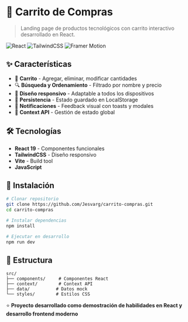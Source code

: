 # 🛒 Carrito de Compras

> Landing page de productos tecnológicos con carrito interactivo desarrollado en React.

![React](https://img.shields.io/badge/React-19.1.0-61DAFB?logo=react&logoColor=white)
![TailwindCSS](https://img.shields.io/badge/TailwindCSS-4.1.11-38B2AC?logo=tailwind-css&logoColor=white)
![Framer Motion](https://img.shields.io/badge/Framer%20Motion-12.23.0-ff69b4?logo=framer&logoColor=white)

## ✨ Características

- 🛒 **Carrito** - Agregar, eliminar, modificar cantidades
- 🔍 **Búsqueda y Ordenamiento** - Filtrado por nombre y precio
- 🎨 **Diseño responsivo** - Adaptable a todos los dispositivos
- 💾 **Persistencia** - Estado guardado en LocalStorage
- 🔔 **Notificaciones** - Feedback visual con toasts y modales
- 🎯 **Context API** - Gestión de estado global

## 🛠️ Tecnologías

- **React 19** - Componentes funcionales
- **TailwindCSS** - Diseño responsivo
- **Vite** - Build tool
- **JavaScript**

## 🚀 Instalación

```bash
# Clonar repositorio
git clone https://github.com/Jesvarg/carrito-compras.git
cd carrito-compras

# Instalar dependencias
npm install

# Ejecutar en desarrollo
npm run dev
```

## 📁 Estructura

```
src/
├── components/     # Componentes React
├── context/        # Context API
├── data/          # Datos mock
└── styles/        # Estilos CSS
```

⭐ **Proyecto desarrollado como demostración de habilidades en React y desarrollo frontend moderno**